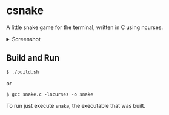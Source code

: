 # csnake

A little snake game for the terminal, written in C using ncurses.

<details>
  <summary>Screenshot</summary>
  
  ![screenshot](https://user-images.githubusercontent.com/63876564/192064101-69968475-20e0-4a33-847e-e33f3dad83d2.png)

</details>

## Build and Run

```
$ ./build.sh
```

or

```
$ gcc snake.c -lncurses -o snake
```


To run just execute `snake`, the executable that was built.
